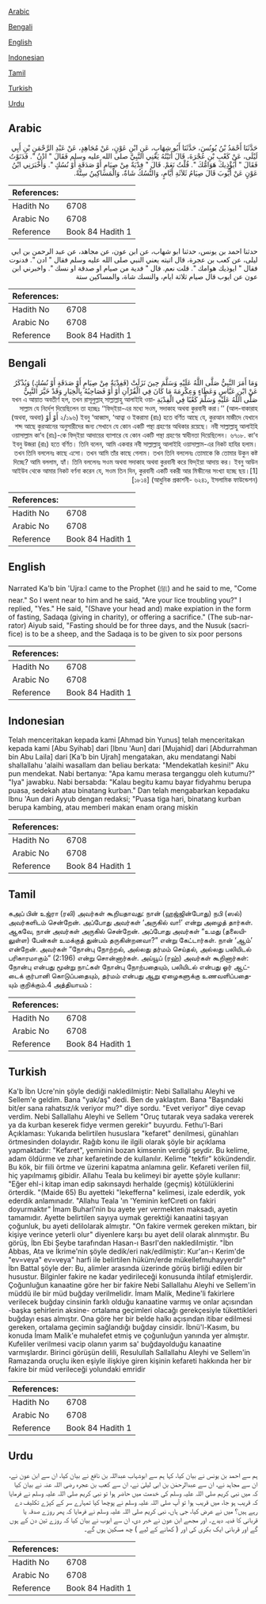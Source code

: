 [Arabic](#arabic)

[Bengali](#bengali)

[English](#english)

[Indonesian](#indonesian)

[Tamil](#tamil)

[Turkish](#turkish)

[Urdu](#urdu)

## Arabic


<div dir="rtl" lang="ar" style={{fontSize:'larger',backgroundColor:'#f8f9fa',padding:20}}>
حَدَّثَنَا أَحْمَدُ بْنُ يُونُسَ، حَدَّثَنَا أَبُو شِهَابٍ، عَنِ ابْنِ عَوْنٍ، عَنْ مُجَاهِدٍ، عَنْ عَبْدِ الرَّحْمَنِ بْنِ أَبِي لَيْلَى، عَنْ كَعْبِ بْنِ عُجْرَةَ، قَالَ أَتَيْتُهُ يَعْنِي النَّبِيَّ صلى الله عليه وسلم فَقَالَ ‏"‏ ادْنُ ‏"‏‏.‏ فَدَنَوْتُ فَقَالَ ‏"‏ أَيُؤْذِيكَ هَوَامُّكَ ‏"‏‏.‏ قُلْتُ نَعَمْ‏.‏ قَالَ ‏"‏ فِدْيَةٌ مِنْ صِيَامٍ أَوْ صَدَقَةٍ أَوْ نُسُكٍ ‏"‏‏.‏ وَأَخْبَرَنِي ابْنُ عَوْنٍ عَنْ أَيُّوبَ قَالَ صِيَامُ ثَلاَثَةِ أَيَّامٍ، وَالنُّسُكُ شَاةٌ، وَالْمَسَاكِينُ سِتَّةٌ‏.‏
</div>
<div style={{backgroundColor:'#f8f9fa',padding:20, marginBottom: 10}}><table> <thead> <tr> <th>References:</th> <th></th> </tr> </thead> <tbody><tr><td>Hadith No</td><td>6708</td></tr><tr><td>Arabic No</td><td>6708</td></tr><tr><td>Reference</td><td>Book 84 Hadith 1</td></tr></tbody></table></div>


<div dir="rtl" lang="ar" style={{fontSize:'larger',backgroundColor:'#f8f9fa',padding:20}}>
حدثنا احمد بن يونس، حدثنا ابو شهاب، عن ابن عون، عن مجاهد، عن عبد الرحمن بن ابي ليلى، عن كعب بن عجرة، قال اتيته يعني النبي صلى الله عليه وسلم فقال " ادن ". فدنوت فقال " ايوذيك هوامك ". قلت نعم. قال " فدية من صيام او صدقة او نسك ". واخبرني ابن عون عن ايوب قال صيام ثلاثة ايام، والنسك شاة، والمساكين ستة
</div>
<div style={{backgroundColor:'#f8f9fa',padding:20, marginBottom: 10}}><table> <thead> <tr> <th>References:</th> <th></th> </tr> </thead> <tbody><tr><td>Hadith No</td><td>6708</td></tr><tr><td>Arabic No</td><td>6708</td></tr><tr><td>Reference</td><td>Book 84 Hadith 1</td></tr></tbody></table></div>

## Bengali


<div dir="rtl" lang="bn" style={{fontSize:'larger',backgroundColor:'#f8f9fa',padding:20}}>
وَمَا أَمَرَ النَّبِيُّ صَلَّى اللَّهُ عَلَيْهِ وَسَلَّمَ حِينَ نَزَلَتْ (فَفِدْيَةٌ مِنْ صِيَامٍ أَوْ صَدَقَةٍ أَوْ نُسُكٍ) وَيُذْكَرُ عَنْ ابْنِ عَبَّاسٍ وَعَطَاءٍ وَعِكْرِمَةَ مَا كَانَ فِي الْقُرْآنِ أَوْ أَوْ فَصَاحِبُهُ بِالْخِيَارِ وَقَدْ خَيَّرَ النَّبِيُّ صَلَّى اللَّهُ عَلَيْهِ وَسَلَّمَ كَعْبًا فِي الْفِدْيَةِ যখন এ আয়াত অবতীর্ণ হল, তখন রাসূলুল্লাহ্ সাল্লাল্লাহু আলাইহি ওয়াসাল্লাম যে নির্দেশ দিয়েছিলেন তা হচ্ছেঃ ‘‘ফিদ্ইয়া-এর মধ্যে সওম, সদাকাহ অথবা কুরবানী করা।’’ (আল-বাকারাহ ২/১৯৬) ইবনু ‘আব্বাস, ‘আত্বা ও ইকরামা (রাঃ) হতে বর্ণিত আছে যে, কুরআন মাজীদে যেখানে أَوْ أَوْ (অথবা, অথবা) শব্দ আছে কুরআনের অনুসারীদের জন্য সেখানে যে কোন একটি পন্থা গ্রহণের অধিকার রয়েছে। নবী সাল্লাল্লাহু আলাইহি ওয়াসাল্লাম কা‘ব (রাঃ)-কে ফিদ্ইয়া আদায়ের ব্যাপারে যে কোন একটি পন্থা গ্রহণের স্বাধীনতা দিয়েছিলেন। ৬৭০৮. কা‘ব ইবনু উজরা (রাঃ) হতে বর্ণিত। তিনি বলেন, আমি একবার নবী সাল্লাল্লাহু আলাইহি ওয়াসাল্লাম-এর নিকট হাযির হলাম। তখন তিনি বললেনঃ কাছে এসো। তখন আমি তাঁর কাছে গেলাম। তখন তিনি বললেনঃ তোমাকে কি তোমার উকুন কষ্ট দিচ্ছে? আমি বললাম, হ্যাঁ। তিনি বললেনঃ সওম অথবা সদাকাহ অথবা কুরবানী করে ফিদ্ইয়া আদায় কর। ইবনু আউন আইউব থেকে আমার নিকট বর্ণনা করেন যে, সওম তিন দিন, কুরবানী একটি বকরী আর মিস্কীনের সংখ্যা হচ্ছে ছয়।[1] [১৮১৪] (আধুনিক প্রকাশনী- ৬২৪১, ইসলামিক ফাউন্ডেশন)
</div>
<div style={{backgroundColor:'#f8f9fa',padding:20, marginBottom: 10}}><table> <thead> <tr> <th>References:</th> <th></th> </tr> </thead> <tbody><tr><td>Hadith No</td><td>6708</td></tr><tr><td>Arabic No</td><td>6708</td></tr><tr><td>Reference</td><td>Book 84 Hadith 1</td></tr></tbody></table></div>

## English


<div dir="ltr" lang="en" style={{fontSize:'larger',backgroundColor:'#f8f9fa',padding:20}}>
Narrated Ka'b bin 'Ujra:I came to the Prophet (ﷺ) and he said to me, "Come near." So I went near to him and he said, "Are your lice troubling you?" I replied, "Yes." He said, "(Shave your head and) make expiation in the form of fasting, Sadaqa (giving in charity), or offering a sacrifice." (The sub-narrator) Aiyub said, "Fasting should be for three days, and the Nusuk (sacrifice) is to be a sheep, and the Sadaqa is to be given to six poor persons
</div>
<div style={{backgroundColor:'#f8f9fa',padding:20, marginBottom: 10}}><table> <thead> <tr> <th>References:</th> <th></th> </tr> </thead> <tbody><tr><td>Hadith No</td><td>6708</td></tr><tr><td>Arabic No</td><td>6708</td></tr><tr><td>Reference</td><td>Book 84 Hadith 1</td></tr></tbody></table></div>

## Indonesian


<div dir="ltr" lang="id" style={{fontSize:'larger',backgroundColor:'#f8f9fa',padding:20}}>
Telah menceritakan kepada kami [Ahmad bin Yunus] telah menceritakan kepada kami [Abu Syihab] dari [Ibnu 'Aun] dari [Mujahid] dari [Abdurrahman bin Abu Laila] dari [Ka'b bin Ujrah] mengatakan, aku mendatangi Nabi shallallahu 'alaihi wasallam dan beliau berkata: "Mendekatlah kesini!" Aku pun mendekat. Nabi bertanya: "Apa kamu merasa terganggu oleh kutumu?" "Iya" jawabku. Nabi bersabda: "Kalau begitu kamu bayar fidyahmu berupa puasa, sedekah atau binatang kurban." Dan telah mengabarkan kepadaku Ibnu 'Aun dari Ayyub dengan redaksi; "Puasa tiga hari, binatang kurban berupa kambing, atau memberi makan enam orang miskin
</div>
<div style={{backgroundColor:'#f8f9fa',padding:20, marginBottom: 10}}><table> <thead> <tr> <th>References:</th> <th></th> </tr> </thead> <tbody><tr><td>Hadith No</td><td>6708</td></tr><tr><td>Arabic No</td><td>6708</td></tr><tr><td>Reference</td><td>Book 84 Hadith 1</td></tr></tbody></table></div>

## Tamil


<div dir="ltr" lang="ta" style={{fontSize:'larger',backgroundColor:'#f8f9fa',padding:20}}>
கஅப் பின் உஜ்ரா (ரலி) அவர்கள் கூறியதாவது: நான் (ஹஜ்ஜின்போது) நபி (ஸல்) அவர்களிடம் சென்றேன். அப்போது அவர்கள் ‘அருகில் வா!’ என்று அழைத் தார்கள். ஆகவே, நான் அவர்கள் அருகில் சென்றேன். அப்போது அவர்கள் “உமது (தலையிலுள்ள) பேன்கள் உமக்குத் துன்பம் தருகின்றனவா?” என்று கேட்டார்கள். நான் ‘ஆம்’ என்றேன். அவர்கள் “நோன்பு நோற்றல், அல்லது தர்மம் செய்தல், அல்லது பலியிடல் பரிகாரமாகும்” (2:196) என்று சொன்னார்கள். அய்யூப் (ரஹ்) அவர்கள் கூறினார்கள்: நோன்பு என்பது மூன்று நாட்கள் நோன்பு நோற்பதையும், பலியிடல் என்பது ஓர் ஆட்டைக் குர்பானி கொடுப்பதையும், தர்மம் என்பது ஆறு ஏழைகளுக்கு உணவளிப்பதையும் குறிக்கும்.4 அத்தியாயம் :
</div>
<div style={{backgroundColor:'#f8f9fa',padding:20, marginBottom: 10}}><table> <thead> <tr> <th>References:</th> <th></th> </tr> </thead> <tbody><tr><td>Hadith No</td><td>6708</td></tr><tr><td>Arabic No</td><td>6708</td></tr><tr><td>Reference</td><td>Book 84 Hadith 1</td></tr></tbody></table></div>

## Turkish


<div dir="ltr" lang="tr" style={{fontSize:'larger',backgroundColor:'#f8f9fa',padding:20}}>
Ka'b İbn Ucre'nin şöyle dediği nakledilmiştir: Nebi Sallallahu Aleyhi ve Sellem'e geldim. Bana "yak/aş" dedi. Ben de yaklaştım. Bana "Başındaki bit/er sana rahatsız/ık veriyor mu?" diye sordu. "Evet veriyor" diye cevap verdim. Nebi Sallallahu Aleyhi ve Sellem "Oruç tutarak veya sadaka vererek ya da kurban keserek fidye vermen gerekir" buyurdu. Fethu'l-Bari Açıklaması: Yukarıda belirtilen hususlara "kefaret" denilmesi, günahları örtmesinden dolayıdır. Rağıb konu ile ilgili olarak şöyle bir açıklama yapmaktadır: "Kefaret", yeminini bozan kimsenin verdiği şeydir. Bu kelime, adam öldürme ve zıhar kefaretinde de kullanılır. Kelime "tekfir" kökündendir. Bu kök, bir fiili örtme ve üzerini kapatma anlamına gelir. Kefareti verilen fiil, hiç yapılmamış gibidir. Allahu Teala bu kelimeyi bir ayette şöyle kullanır: "Eğer ehl-i kitap iman edip sakınsaydı herhalde (geçmiş) kötülüklerini örterdik. "(Maide 65) Bu ayetteki "lekefferna" kelimesi, izale ederdik, yok ederdik anlamınadır. "Allahu Teala 'ın 'Yeminin kefCıreti on fakiri doyurmaktır" İmam Buharl'nin bu ayete yer vermekten maksadı, ayetin tamamıdır. Ayette belirtilen sayıya uymak gerektiği kanaatini taşıyan çoğunluk, bu ayeti delilolarak almıştır. "On fakire vermek gereken miktarı, bir kişiye verince yeterli olur" diyenlere karşı bu ayet delil olarak alınmıştır. Bu görüş, İbn Ebi Şeybe tarafından Hasan-ı BasrI'den nakledilmiştir. "İbn Abbas, Ata ve İkrime'nin şöyle dedik/eri nak/edilmiştir: Kur'an-ı Kerim'de "ev=veya" ev=veya" harfi ile belirtilen hüküm/erde mükellefmuhayyerdir" İbn Battal şöyle der: Bu, alimler arasında üzerinde görüş birliği edilen bir husustur. Bilginler fakire ne kadar yedirileceği konusunda ihtilaf etmişlerdir. Çoğunluğun kanaatine göre her bir fakire Nebi Sallallahu Aleyhi ve Sellem'in müddü ile bir müd buğday verilmelidir. İmam Malik, Medine'li fakirlere verilecek buğday cinsinin farklı olduğu kanaatine varmış ve onlar açısından -başka şehirlerin aksine- ortalama geçimleri olacağı gerekçesiyle tükettikleri buğdayı esas almıştır. Ona göre her bir belde halkı açısından itibar edilmesi gereken, ortalama geçimin sağlandığı buğday cinsidir. İbnü'l-Kasım, bu konuda İmam Malik'e muhalefet etmiş ve çoğunluğun yanında yer almıştır. Kufeliler verilmesi vacip olanın yarım sa' buğdayolduğu kanaatine varmışlardır. Birinci görüşün delili, Resulullah Sallallahu Aleyhi ve Sellem'in Ramazanda oruçlu iken eşiyle ilişkiye giren kişinin kefareti hakkında her bir fakire bir müd verileceği yolundaki emridir
</div>
<div style={{backgroundColor:'#f8f9fa',padding:20, marginBottom: 10}}><table> <thead> <tr> <th>References:</th> <th></th> </tr> </thead> <tbody><tr><td>Hadith No</td><td>6708</td></tr><tr><td>Arabic No</td><td>6708</td></tr><tr><td>Reference</td><td>Book 84 Hadith 1</td></tr></tbody></table></div>

## Urdu


<div dir="rtl" lang="ur" style={{fontSize:'larger',backgroundColor:'#f8f9fa',padding:20}}>
ہم سے احمد بن یونس نے بیان کیا، کہا ہم سے ابوشہاب عبداللہ بن نافع نے بیان کیا، ان سے ابن عون نے، ان سے مجاہد نے، ان سے عبدالرحمٰن بن ابی لیلیٰ نے، ان سے کعب بن عجرہ رضی اللہ عنہ نے بیان کیا کہ میں نبی کریم صلی اللہ علیہ وسلم کی خدمت میں حاضر ہوا تو نبی کریم صلی اللہ علیہ وسلم نے فرمایا کہ قریب ہو جا، میں قریب ہوا تو آپ صلی اللہ علیہ وسلم نے پوچھا کیا تمہارے سر کے کپڑے تکلیف دے رہے ہیں؟ میں نے عرض کیا، جی ہاں، نبی کریم صلی اللہ علیہ وسلم نے فرمایا کہ پھر روزے صدقہ یا قربانی کا فدیہ دیدے۔ اور مجھے ابن عون نے خبر دی، ان سے ایوب نے بیان کیا کہ روزے تین دن کے ہوں گے اور قربانی ایک بکری کی اور ( کھانے کے لیے ) چھ مسکین ہوں گے۔
</div>
<div style={{backgroundColor:'#f8f9fa',padding:20, marginBottom: 10}}><table> <thead> <tr> <th>References:</th> <th></th> </tr> </thead> <tbody><tr><td>Hadith No</td><td>6708</td></tr><tr><td>Arabic No</td><td>6708</td></tr><tr><td>Reference</td><td>Book 84 Hadith 1</td></tr></tbody></table></div>